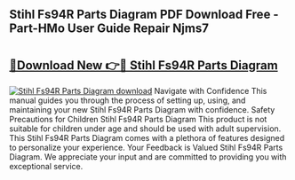 ## Stihl Fs94R Parts Diagram PDF Download Free - Part-HMo User Guide Repair Njms7

# <h2><a href="http://dfl193z.blite.top/?on=Stihl+Fs94R+Parts+Diagram">🔗Download New 👉🔴 Stihl Fs94R Parts Diagram</a></h2>

[![Stihl Fs94R Parts Diagram download](https://i.imgur.com/lujVjoI.png)](http://dfl193z.blite.top/?on=Stihl+Fs94R+Parts+Diagram)
Navigate with Confidence This manual guides you through the process of setting up, using, and maintaining your new Stihl Fs94R Parts Diagram with confidence. Safety Precautions for Children Stihl Fs94R Parts Diagram This product is not suitable for children under age and should be used with adult supervision. This Stihl Fs94R Parts Diagram comes with a plethora of features designed to personalize your experience. Your Feedback is Valued Stihl Fs94R Parts Diagram. We appreciate your input and are committed to providing you with exceptional service.
